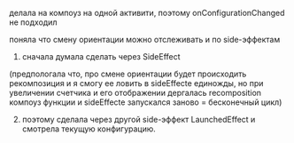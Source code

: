 делала на компоуз на одной активити, поэтому onConfigurationChanged не подходил

поняла что смену ориентации можно отслеживать и по side-эффектам 

1. сначала думала сделать через SideEffect

(предпологала что, про смене ориентации будет происходить рекомпозиция и я смогу ее ловить в sideEffecte единожды, 
но при увеличении счетчика и его отображении дергалась recomposition компоуз функции и sideEffecte запускался заново = бесконечный цикл)

2. поэтому сделала через другой side-эффект LaunchedEffect и смотрела текущую конфигурацию.
